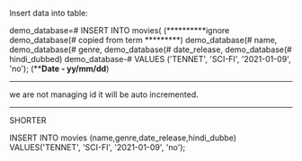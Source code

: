 Insert data into table:


demo_database=# INSERT INTO movies(                                  (**********ignore demo_database(#  copied from term *********)
demo_database(# name,
demo_database(# genre,
demo_database(# date_release,
demo_database(# hindi_dubbed)
demo_database-# VALUES ('TENNET', 'SCI-FI', '2021-01-09', 'no');     (************Date - yy/mm/dd**********)


***************
we are not managing id it will be auto incremented.

*************

SHORTER

INSERT INTO movies (name,genre,date_release,hindi_dubbe)
VALUES('TENNET', 'SCI-FI', '2021-01-09', 'no'); 